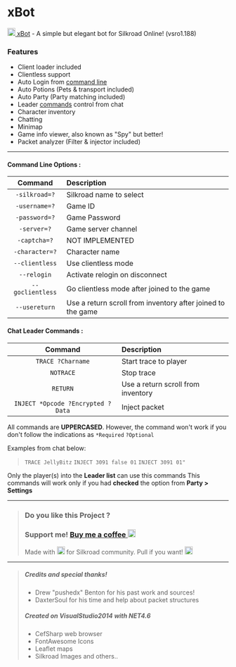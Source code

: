 # xBot
[<img src="https://1.bp.blogspot.com/-C9g73Lled-8/XSbNNtzCyII/AAAAAAAAA8o/Ho6JXt8pdygdjGwEJ_YCXCQye8HngxrFQCLcBGAs/s500-c/icon.ic" width="18" height="18"> xBot](https://projexbot.blogspot.com/ "xBot v0.0.3") - A simple but elegant bot for Silkroad Online! (vsro1.188)

### Features
- Client loader included
- Clientless support
- Auto Login from [command line](#Command-Line-Options)
- Auto Potions (Pets & transport included)
- Auto Party (Party matching included)
- Leader [commands](#Chat-Leader-Commands) control from chat
- Character inventory
- Chatting
- Minimap
- Game info viewer, also known as "Spy" but better!
- Packet analyzer (Filter & injector included)

---
#### Command Line Options :
| Command | Description |
| :----: | :--- |
|`-silkroad=?`| Silkroad name to select
|`-username=?`| Game ID
|`-password=?`| Game Password
|`-server=?`| Game server channel
|`-captcha=?`| NOT IMPLEMENTED
|`-character=?`| Character name
|`--clientless`| Use clientless mode
|`--relogin`| Activate relogin on disconnect
|`--goclientless`| Go clientless mode after joined to the game
|`--usereturn`| Use a return scroll from inventory after joined to the game

#### Chat Leader Commands :
| Command | Description |
| :---: | :--- |
|`TRACE ?Charname`| Start trace to player
|`NOTRACE`| Stop trace
|`RETURN`| Use a return scroll from inventory
|`INJECT *Opcode ?Encrypted ?Data`| Inject packet

All commands are **UPPERCASED**. However, the command won't work if you don't follow the indications as `*Required` `?Optional`

Examples from chat below:
>`TRACE JellyBitz`
>`INJECT 3091 false 01`
>`INJECT 3091 01"`

Only the player(s) into the **Leader list** can use this commands
This commands will work only if you had **checked** the option from **Party > Settings**

---
> ### **Do you like this Project ?**
> ### Support me! [Buy me a coffee <img src="https://twemoji.maxcdn.com/2/72x72/2615.png" width="18" height="18">](https://www.buymeacoffee.com/JellyBitz "Coffee <3")
>
> Made with <img title="Love" src="https://twemoji.maxcdn.com/2/72x72/1f499.png" width="18" height="18"> for Silkroad community. Pull if you want! <img title="JellyBitz" src="https://twemoji.maxcdn.com/2/72x72/1f575.png" width="18" height="18">

---
> ##### Credits and special thanks!
> - Drew "pushedx" Benton for his past work and sources!
> - DaxterSoul for his time and help about packet structures
>
> ##### Created on VisualStudio2014 with NET4.6
> - CefSharp web browser
> - FontAwesome Icons
> - Leaflet maps
> - Silkroad Images and others..
